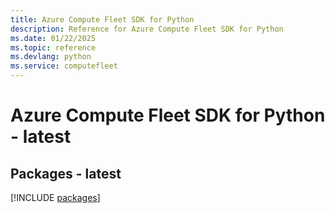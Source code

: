 ```yaml
---
title: Azure Compute Fleet SDK for Python
description: Reference for Azure Compute Fleet SDK for Python
ms.date: 01/22/2025
ms.topic: reference
ms.devlang: python
ms.service: computefleet
---
```

# Azure Compute Fleet SDK for Python - latest
## Packages - latest
[!INCLUDE [packages](compute-fleet-index.md)]